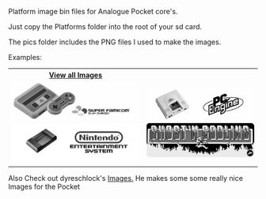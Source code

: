 Platform image bin files for Analogue Pocket core's.

Just copy the Platforms folder into the root of your sd card.

The pics folder includes the PNG files I used to make the images.

Examples:
<table>
<tr>
 <th><a href="https://github.com/terminator2k2/Analogue-Pocket-Core-Art/blob/main/Platformart.md">View all Images</a></th>
</tr>
<tr>
 <td>
   
   <img src="/pics/snes.png" />
   <img src="pics/nes.png" />
 </td>
 <td>
   
   <img src="pics/pce.png" />
   <img src="pics/jtgng.png" />
 </td>
</tr>
</table>

<tr>
 <th>Also Check out dyreschlock's <a href="https://github.com/dyreschlock/pocket-platform-images">Images.</a> He makes some some really nice Images for the Pocket</th>
</tr>


